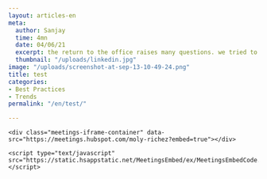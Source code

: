 ```yaml
---
layout: articles-en
meta:
  author: Sanjay
  time: 4mn
  date: 04/06/21
  excerpt: the return to the office raises many questions. we tried to answer it
  thumbnail: "/uploads/linkedin.jpg"
image: "/uploads/screenshot-at-sep-13-10-49-24.png"
title: test
categories:
- Best Practices
- Trends
permalink: "/en/test/"

---
```

<!-- Start of Meetings Embed Script -->

    <div class="meetings-iframe-container" data-src="https://meetings.hubspot.com/moly-richez?embed=true"></div>

    <script type="text/javascript" src="https://static.hsappstatic.net/MeetingsEmbed/ex/MeetingsEmbedCode.js"></script>

  <!-- End of Meetings Embed Script -->